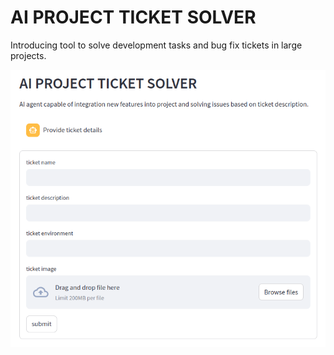 # AI PROJECT TICKET SOLVER
Introducing tool to solve development tasks and bug fix tickets in large projects.

<img src="img/ticket-solver-app.png" />